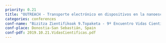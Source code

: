 ```yaml
---
priority: 0.21
title: "OUTREACH - Transporte electrónico en dispositivos en la nanoescala"
categories: conferences
conf-name: "Bizitza Zientifikoak 9.Topaketa - 9º Encuentro Vidas Científicas"
conf-place: Donostia-San Sebastián, Spain
conf-pdf: 2019.10.21.VidasCientificas.pdf
---
```

